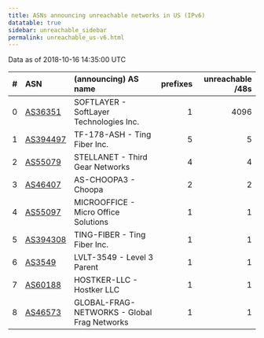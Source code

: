 ```yaml
---
title: ASNs announcing unreachable networks in US (IPv6)
datatable: true
sidebar: unreachable_sidebar
permalink: unreachable_us-v6.html
---
```


Data as of 2018-10-16 14:35:00 UTC


<div class="datatable-begin"></div>

|   # | ASN                                      | (announcing) AS name                        |   prefixes |   unreachable /48s |
|----:|:-----------------------------------------|:--------------------------------------------|-----------:|-------------------:|
|   0 | [AS36351](unreachable_AS36351-v6.html)   | SOFTLAYER - SoftLayer Technologies Inc.     |          1 |               4096 |
|   1 | [AS394497](unreachable_AS394497-v6.html) | TF-178-ASH - Ting Fiber Inc.                |          5 |                  5 |
|   2 | [AS55079](unreachable_AS55079-v6.html)   | STELLANET - Third Gear Networks             |          4 |                  4 |
|   3 | [AS46407](unreachable_AS46407-v6.html)   | AS-CHOOPA3 - Choopa                         |          2 |                  2 |
|   4 | [AS55097](unreachable_AS55097-v6.html)   | MICROOFFICE - Micro Office Solutions        |          1 |                  1 |
|   5 | [AS394308](unreachable_AS394308-v6.html) | TING-FIBER - Ting Fiber Inc.                |          1 |                  1 |
|   6 | [AS3549](unreachable_AS3549-v6.html)     | LVLT-3549 - Level 3 Parent                  |          1 |                  1 |
|   7 | [AS60188](unreachable_AS60188-v6.html)   | HOSTKER-LLC - Hostker LLC                   |          1 |                  1 |
|   8 | [AS46573](unreachable_AS46573-v6.html)   | GLOBAL-FRAG-NETWORKS - Global Frag Networks |          1 |                  1 |

<div class="datatable-end"></div>